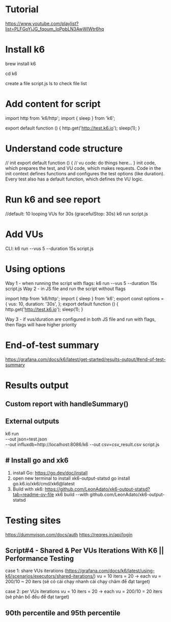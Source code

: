 # Tutorial
https://www.youtube.com/playlist?list=PLFGoYjJG_fqoum_IoPpbLN3AwWIWtr6hq

# Install k6
brew install k6

cd k6

create a file script.js
ls to check file list

# Add content for script

import http from 'k6/http';
import { sleep } from 'k6';

export default function () {
  http.get('http://test.k6.io');
  sleep(1);
}

# Understand code structure
// init
export default function () {
  // vu code: do things here...
}
init code, which prepares the test, and VU code, which makes requests.
Code in the init context defines functions and configures the test options (like duration).
Every test also has a default function, which defines the VU logic.

# Run k6 and see report
//default: 10 looping VUs for 30s (gracefulStop: 30s)
k6 run script.js

# Add VUs
CLI: k6 run --vus 5 --duration 15s script.js

# Using options
Way 1 - when running the script with flags: k6 run --vus 5 --duration 15s script.js
Way 2 - in JS file and run the script without flags

import http from 'k6/http';
import { sleep } from 'k6';
export const options = {
  vus: 10,
  duration: '30s',
};
export default function () {
  http.get('http://test.k6.io');
  sleep(1);
}

Way 3 - if vus/duration are configured in both JS file and run with flags, then flags will have higher priority

# End-of-test summary
https://grafana.com/docs/k6/latest/get-started/results-output/#end-of-test-summary

# Results output

## Custom report with handleSummary()

## External outputs
k6 run \
--out json=test.json \
--out influxdb=http://localhost:8086/k6
--out csv=csv_result.csv script.js

## # Install go and xk6
1. install Go: https://go.dev/doc/install
2. open new terminal to install xk6-output-statsd
go install go.k6.io/xk6/cmd/xk6@latest
3. Build with xk6: https://github.com/LeonAdato/xk6-output-statsd?tab=readme-ov-file
xk6 build --with github.com/LeonAdato/xk6-output-statsd

# Testing sites
https://dummyjson.com/docs/auth
https://reqres.in/api/login

## Script#4 - Shared & Per VUs Iterations With K6 || Performance Testing
case 1: share VUs iterations (https://grafana.com/docs/k6/latest/using-k6/scenarios/executors/shared-iterations/)
vu = 10
iters = 20
-> each vu = 200/10 ~ 20 iters (sẽ có cái chạy nhanh cái chạy châm để đạt target)

case 2: per VUs iterations
vu = 10
iters = 20
-> each vu = 200/10 = 20 iters (sẽ phân bổ đều để đạt target)

## 90th percentile and 95th percentile	